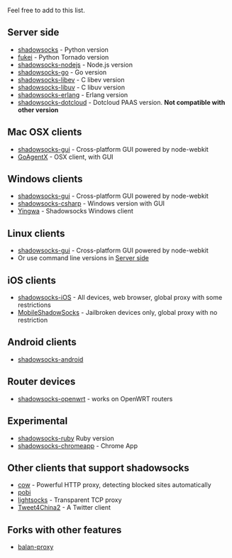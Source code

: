 Feel free to add to this list.

<a id="server-side"></a>
Server side
---------------------------

* [shadowsocks](https://github.com/clowwindy/shadowsocks) - Python version
* [fukei](https://github.com/thomashuang/Fukei) - Python Tornado version
* [shadowsocks-nodejs](https://github.com/clowwindy/shadowsocks-nodejs) - Node.js version
* [shadowsocks-go](https://github.com/shadowsocks/shadowsocks-go) - Go version
* [shadowsocks-libev](https://github.com/madeye/shadowsocks-libev) - C libev version
* [shadowsocks-libuv](https://github.com/dndx/shadowsocks-libuv) - C libuv version
* [shadowsocks-erlang](https://github.com/Yongke/shadowsocks-erlang) - Erlang version
* [shadowsocks-dotcloud](https://github.com/clowwindy/shadowsocks-dotcloud) - Dotcloud PAAS version. **Not compatible with other version**

Mac OSX clients
---------------------------

* [shadowsocks-gui](https://github.com/shadowsocks/shadowsocks-gui) - Cross-platform GUI powered by node-webkit
* [GoAgentX](https://github.com/ohdarling/GoAgentX) - OSX client, with GUI

Windows clients
---------------------------

* [shadowsocks-gui](https://github.com/shadowsocks/shadowsocks-gui) - Cross-platform GUI powered by node-webkit
* [shadowsocks-csharp](https://github.com/clowwindy/shadowsocks-csharp) - Windows version with GUI
* [Yingwa](https://github.com/dallascao/yingwa) - Shadowsocks Windows client

Linux clients
---------------------------

* [shadowsocks-gui](https://github.com/shadowsocks/shadowsocks-gui) - Cross-platform GUI powered by node-webkit
* Or use command line versions in <a href="#server-side">Server side</a>

iOS clients
---------------------------

* [shadowsocks-iOS](https://github.com/shadowsocks/shadowsocks-iOS) - All devices, web browser, global proxy with some restrictions
* [MobileShadowSocks](https://github.com/linusyang/MobileShadowSocks) - Jailbroken devices only, global proxy with no restriction

Android clients
---------------------------

* [shadowsocks-android](https://github.com/shadowsocks/shadowsocks-android)

Router devices
---------------------------

* [shadowsocks-openwrt](https://github.com/haohaolee/shadowsocks-openwrt) - works on OpenWRT routers

Experimental
---------------------------
* [shadowsocks-ruby](https://github.com/clowwindy/shadowsocks-ruby) Ruby version
* [shadowsocks-chromeapp](https://github.com/clowwindy/shadowsocks-chromeapp) - Chrome App

Other clients that support shadowsocks
---------------------------------------

* [cow](https://github.com/cyfdecyf/cow) - Powerful HTTP proxy, detecting blocked sites automatically
* [pobi](https://github.com/jackyz/pobi)
* [lightsocks](https://github.com/clowwindy/lightsocks) - Transparent TCP proxy
* [Tweet4China2](https://github.com/tuoxie007/Tweet4China2) - A Twitter client

Forks with other features
--------------------------------
* [balan-proxy](https://github.com/lerry/balan-proxy)